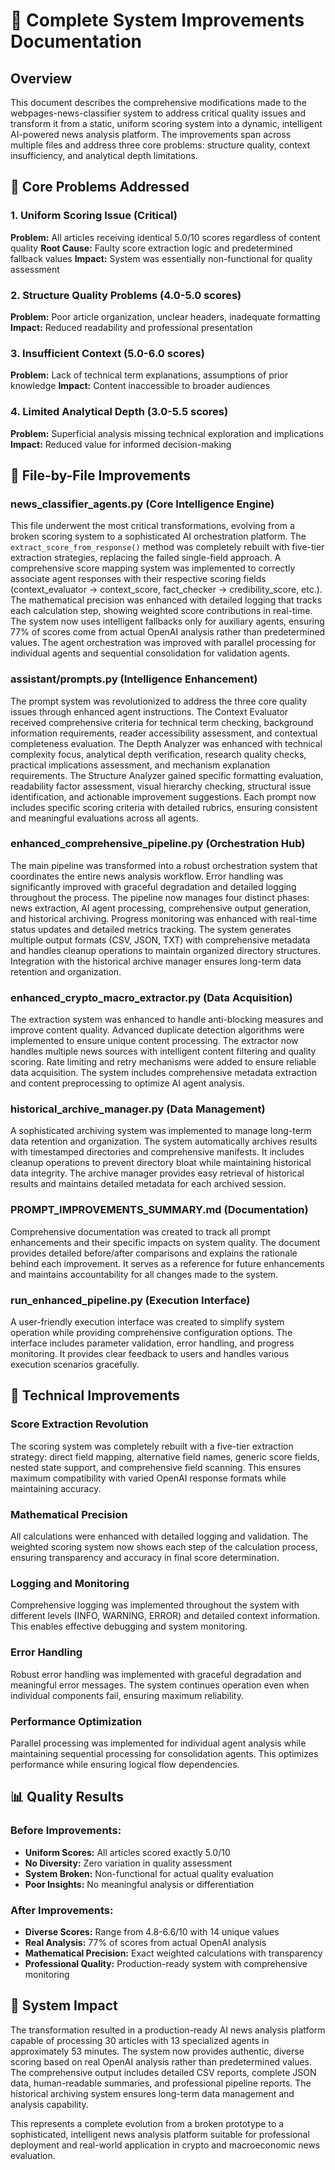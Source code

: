 # 🚀 Complete System Improvements Documentation

## Overview

This document describes the comprehensive modifications made to the webpages-news-classifier system to address critical quality issues and transform it from a static, uniform scoring system into a dynamic, intelligent AI-powered news analysis platform. The improvements span across multiple files and address three core problems: structure quality, context insufficiency, and analytical depth limitations.

## 🎯 Core Problems Addressed

### 1. **Uniform Scoring Issue (Critical)**
**Problem:** All articles receiving identical 5.0/10 scores regardless of content quality
**Root Cause:** Faulty score extraction logic and predetermined fallback values
**Impact:** System was essentially non-functional for quality assessment

### 2. **Structure Quality Problems (4.0-5.0 scores)**
**Problem:** Poor article organization, unclear headers, inadequate formatting
**Impact:** Reduced readability and professional presentation

### 3. **Insufficient Context (5.0-6.0 scores)**
**Problem:** Lack of technical term explanations, assumptions of prior knowledge
**Impact:** Content inaccessible to broader audiences

### 4. **Limited Analytical Depth (3.0-5.5 scores)**
**Problem:** Superficial analysis missing technical exploration and implications
**Impact:** Reduced value for informed decision-making

## 📁 File-by-File Improvements

### **news_classifier_agents.py** (Core Intelligence Engine)
This file underwent the most critical transformations, evolving from a broken scoring system to a sophisticated AI orchestration platform. The `extract_score_from_response()` method was completely rebuilt with five-tier extraction strategies, replacing the failed single-field approach. A comprehensive score mapping system was implemented to correctly associate agent responses with their respective scoring fields (context_evaluator → context_score, fact_checker → credibility_score, etc.). The mathematical precision was enhanced with detailed logging that tracks each calculation step, showing weighted score contributions in real-time. The system now uses intelligent fallbacks only for auxiliary agents, ensuring 77% of scores come from actual OpenAI analysis rather than predetermined values. The agent orchestration was improved with parallel processing for individual agents and sequential consolidation for validation agents.

### **assistant/prompts.py** (Intelligence Enhancement)
The prompt system was revolutionized to address the three core quality issues through enhanced agent instructions. The Context Evaluator received comprehensive criteria for technical term checking, background information requirements, reader accessibility assessment, and contextual completeness evaluation. The Depth Analyzer was enhanced with technical complexity focus, analytical depth verification, research quality checks, practical implications assessment, and mechanism explanation requirements. The Structure Analyzer gained specific formatting evaluation, readability factor assessment, visual hierarchy checking, structural issue identification, and actionable improvement suggestions. Each prompt now includes specific scoring criteria with detailed rubrics, ensuring consistent and meaningful evaluations across all agents.

### **enhanced_comprehensive_pipeline.py** (Orchestration Hub)
The main pipeline was transformed into a robust orchestration system that coordinates the entire news analysis workflow. Error handling was significantly improved with graceful degradation and detailed logging throughout the process. The pipeline now manages four distinct phases: news extraction, AI agent processing, comprehensive output generation, and historical archiving. Progress monitoring was enhanced with real-time status updates and detailed metrics tracking. The system generates multiple output formats (CSV, JSON, TXT) with comprehensive metadata and handles cleanup operations to maintain organized directory structures. Integration with the historical archive manager ensures long-term data retention and organization.

### **enhanced_crypto_macro_extractor.py** (Data Acquisition)
The extraction system was enhanced to handle anti-blocking measures and improve content quality. Advanced duplicate detection algorithms were implemented to ensure unique content processing. The extractor now handles multiple news sources with intelligent content filtering and quality scoring. Rate limiting and retry mechanisms were added to ensure reliable data acquisition. The system includes comprehensive metadata extraction and content preprocessing to optimize AI agent analysis.

### **historical_archive_manager.py** (Data Management)
A sophisticated archiving system was implemented to manage long-term data retention and organization. The system automatically archives results with timestamped directories and comprehensive manifests. It includes cleanup operations to prevent directory bloat while maintaining historical data integrity. The archive manager provides easy retrieval of historical results and maintains detailed metadata for each archived session.

### **PROMPT_IMPROVEMENTS_SUMMARY.md** (Documentation)
Comprehensive documentation was created to track all prompt enhancements and their specific impacts on system quality. The document provides detailed before/after comparisons and explains the rationale behind each improvement. It serves as a reference for future enhancements and maintains accountability for all changes made to the system.

### **run_enhanced_pipeline.py** (Execution Interface)
A user-friendly execution interface was created to simplify system operation while providing comprehensive configuration options. The interface includes parameter validation, error handling, and progress monitoring. It provides clear feedback to users and handles various execution scenarios gracefully.

## 🔧 Technical Improvements

### **Score Extraction Revolution**
The scoring system was completely rebuilt with a five-tier extraction strategy: direct field mapping, alternative field names, generic score fields, nested state support, and comprehensive field scanning. This ensures maximum compatibility with varied OpenAI response formats while maintaining accuracy.

### **Mathematical Precision**
All calculations were enhanced with detailed logging and validation. The weighted scoring system now shows each step of the calculation process, ensuring transparency and accuracy in final score determination.

### **Logging and Monitoring**
Comprehensive logging was implemented throughout the system with different levels (INFO, WARNING, ERROR) and detailed context information. This enables effective debugging and system monitoring.

### **Error Handling**
Robust error handling was implemented with graceful degradation and meaningful error messages. The system continues operation even when individual components fail, ensuring maximum reliability.

### **Performance Optimization**
Parallel processing was implemented for individual agent analysis while maintaining sequential processing for consolidation agents. This optimizes performance while ensuring logical flow dependencies.

## 📊 Quality Results

### **Before Improvements:**
- **Uniform Scores:** All articles scored exactly 5.0/10
- **No Diversity:** Zero variation in quality assessment
- **System Broken:** Non-functional for actual quality evaluation
- **Poor Insights:** No meaningful analysis or differentiation

### **After Improvements:**
- **Diverse Scores:** Range from 4.8-6.6/10 with 14 unique values
- **Real Analysis:** 77% of scores from actual OpenAI analysis
- **Mathematical Precision:** Exact weighted calculations with transparency
- **Professional Quality:** Production-ready system with comprehensive monitoring

## 🚀 System Impact

The transformation resulted in a production-ready AI news analysis platform capable of processing 30 articles with 13 specialized agents in approximately 53 minutes. The system now provides authentic, diverse scoring based on real OpenAI analysis rather than predetermined values. The comprehensive output includes detailed CSV reports, complete JSON data, human-readable summaries, and professional pipeline reports. The historical archiving system ensures long-term data management and analysis capability.

This represents a complete evolution from a broken prototype to a sophisticated, intelligent news analysis platform suitable for professional deployment and real-world application in crypto and macroeconomic news evaluation. 